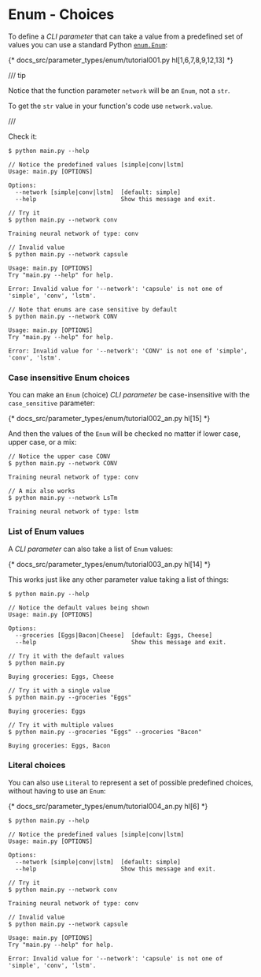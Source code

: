 # Enum - Choices

To define a *CLI parameter* that can take a value from a predefined set of values you can use a standard Python <a href="https://docs.python.org/3/library/enum.html" class="external-link" target="_blank">`enum.Enum`</a>:

{* docs_src/parameter_types/enum/tutorial001.py hl[1,6,7,8,9,12,13] *}

/// tip

Notice that the function parameter `network` will be an `Enum`, not a `str`.

To get the `str` value in your function's code use `network.value`.

///

Check it:

<div class="termy">

```console
$ python main.py --help

// Notice the predefined values [simple|conv|lstm]
Usage: main.py [OPTIONS]

Options:
  --network [simple|conv|lstm]  [default: simple]
  --help                        Show this message and exit.

// Try it
$ python main.py --network conv

Training neural network of type: conv

// Invalid value
$ python main.py --network capsule

Usage: main.py [OPTIONS]
Try "main.py --help" for help.

Error: Invalid value for '--network': 'capsule' is not one of 'simple', 'conv', 'lstm'.

// Note that enums are case sensitive by default
$ python main.py --network CONV

Usage: main.py [OPTIONS]
Try "main.py --help" for help.

Error: Invalid value for '--network': 'CONV' is not one of 'simple', 'conv', 'lstm'.
```

</div>

### Case insensitive Enum choices

You can make an `Enum` (choice) *CLI parameter* be case-insensitive with the `case_sensitive` parameter:

{* docs_src/parameter_types/enum/tutorial002_an.py hl[15] *}

And then the values of the `Enum` will be checked no matter if lower case, upper case, or a mix:

<div class="termy">

```console
// Notice the upper case CONV
$ python main.py --network CONV

Training neural network of type: conv

// A mix also works
$ python main.py --network LsTm

Training neural network of type: lstm
```

</div>

### List of Enum values

A *CLI parameter* can also take a list of `Enum` values:

{* docs_src/parameter_types/enum/tutorial003_an.py hl[14] *}

This works just like any other parameter value taking a list of things:

<div class="termy">

```console
$ python main.py --help

// Notice the default values being shown
Usage: main.py [OPTIONS]

Options:
  --groceries [Eggs|Bacon|Cheese]  [default: Eggs, Cheese]
  --help                           Show this message and exit.

// Try it with the default values
$ python main.py

Buying groceries: Eggs, Cheese

// Try it with a single value
$ python main.py --groceries "Eggs"

Buying groceries: Eggs

// Try it with multiple values
$ python main.py --groceries "Eggs" --groceries "Bacon"

Buying groceries: Eggs, Bacon
```

</div>

### Literal choices

You can also use `Literal` to represent a set of possible predefined choices, without having to use an `Enum`:

{* docs_src/parameter_types/enum/tutorial004_an.py hl[6] *}

<div class="termy">

```console
$ python main.py --help

// Notice the predefined values [simple|conv|lstm]
Usage: main.py [OPTIONS]

Options:
  --network [simple|conv|lstm]  [default: simple]
  --help                        Show this message and exit.

// Try it
$ python main.py --network conv

Training neural network of type: conv

// Invalid value
$ python main.py --network capsule

Usage: main.py [OPTIONS]
Try "main.py --help" for help.

Error: Invalid value for '--network': 'capsule' is not one of 'simple', 'conv', 'lstm'.
```

</div>
